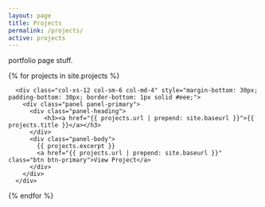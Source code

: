 ```yaml
---
layout: page
title: Projects
permalink: /projects/
active: projects
---
```


portfolio page stuff.



<div class="row">

  {% for projects in site.projects %}
    
    
      <div class="col-xs-12 col-sm-6 col-md-4" style="margin-bottom: 30px; padding-bottom: 30px; border-bottom: 1px solid #eee;">
        <div class="panel panel-primary">
          <div class="panel-heading">
              <h3><a href="{{ projects.url | prepend: site.baseurl }}">{{ projects.title }}</a></h3>
          </div>
          <div class="panel-body">
            {{ projects.excerpt }}
            <a href="{{ projects.url | prepend: site.baseurl }}" class="btn btn-primary">View Project</a>
          </div>
        </div>
      </div>
    

  {% endfor %}

</div>